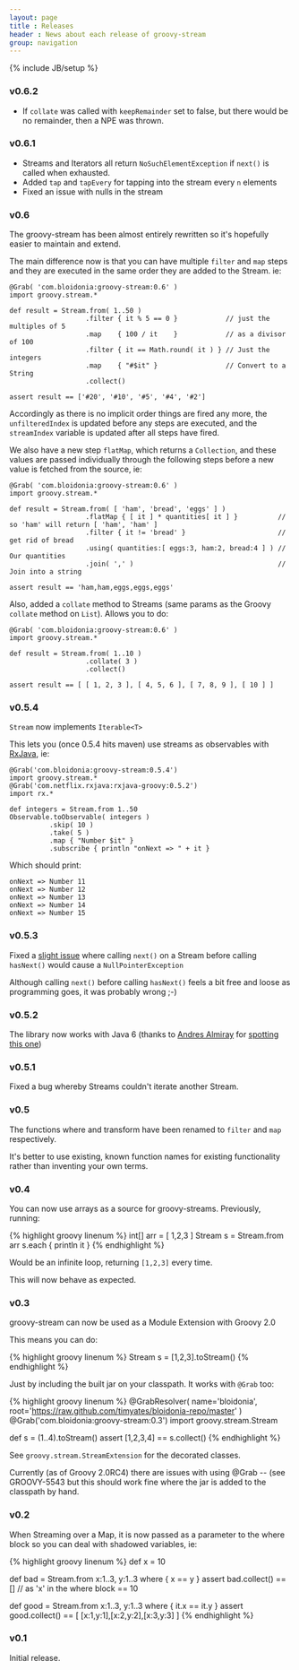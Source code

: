 ```yaml
---
layout: page
title : Releases
header : News about each release of groovy-stream
group: navigation
---
```

{% include JB/setup %}

### v0.6.2

- If `collate` was called with `keepRemainder` set to false, but there would be
  no remainder, then a NPE was thrown.

### v0.6.1

- Streams and Iterators all return `NoSuchElementException` if `next()` is called when exhausted.
- Added `tap` and `tapEvery` for tapping into the stream every `n` elements
- Fixed an issue with nulls in the stream

### v0.6

The groovy-stream has been almost entirely rewritten so it's hopefully easier to maintain and extend.

The main difference now is that you can have multiple `filter` and `map` steps and they are executed
in the same order they are added to the Stream.  ie:

    @Grab( 'com.bloidonia:groovy-stream:0.6' )
    import groovy.stream.*

    def result = Stream.from( 1..50 )
                       .filter { it % 5 == 0 }            // just the multiples of 5
                       .map    { 100 / it    }            // as a divisor of 100
                       .filter { it == Math.round( it ) } // Just the integers
                       .map    { "#$it" }                 // Convert to a String
                       .collect()

    assert result == ['#20', '#10', '#5', '#4', '#2']

Accordingly as there is no implicit order things are fired any more, the `unfilteredIndex` is updated
before any steps are executed, and the `streamIndex` variable is updated after all steps have fired.

We also have a new step `flatMap`, which returns a `Collection`, and these values are passed individually
through the following steps before a new value is fetched from the source, ie:

    @Grab( 'com.bloidonia:groovy-stream:0.6' )
    import groovy.stream.*

    def result = Stream.from( [ 'ham', 'bread', 'eggs' ] )
                       .flatMap { [ it ] * quantities[ it ] }          // so 'ham' will return [ 'ham', 'ham' ]
                       .filter { it != 'bread' }                       // get rid of bread
                       .using( quantities:[ eggs:3, ham:2, bread:4 ] ) // Our quantities
                       .join( ',' )                                    // Join into a string

    assert result == 'ham,ham,eggs,eggs,eggs'

Also, added a `collate` method to Streams (same params as the Groovy `collate` method on `List`).  Allows you to do:

    @Grab( 'com.bloidonia:groovy-stream:0.6' )
    import groovy.stream.*

    def result = Stream.from( 1..10 )
                       .collate( 3 )
                       .collect()
                       
    assert result == [ [ 1, 2, 3 ], [ 4, 5, 6 ], [ 7, 8, 9 ], [ 10 ] ]

### v0.5.4

`Stream` now implements `Iterable<T>`

This lets you (once 0.5.4 hits maven) use streams as observables with [RxJava](https://github.com/Netflix/RxJava), ie:

    @Grab('com.bloidonia:groovy-stream:0.5.4')
    import groovy.stream.*
    @Grab('com.netflix.rxjava:rxjava-groovy:0.5.2')
    import rx.*

    def integers = Stream.from 1..50
    Observable.toObservable( integers )
              .skip( 10 )
              .take( 5 )
              .map { "Number $it" }
              .subscribe { println "onNext => " + it }

Which should print:

    onNext => Number 11
    onNext => Number 12
    onNext => Number 13
    onNext => Number 14
    onNext => Number 15
          
### v0.5.3

Fixed a [slight issue](https://github.com/timyates/groovy-stream/issues/11) where calling `next()` on a Stream before calling `hasNext()` would cause a `NullPointerException`

Although calling `next()` before calling `hasNext()` feels a bit free and loose as programming goes, it was probably wrong ;-)

### v0.5.2

The library now works with Java 6 (thanks to [Andres Almiray](https://twitter.com/aalmiray) for [spotting this one](https://github.com/timyates/groovy-stream/issues/8))


### v0.5.1

Fixed a bug whereby Streams couldn't iterate another Stream.

### v0.5

The functions where and transform have been renamed to `filter` and `map` respectively.

It's better to use existing, known function names for existing functionality rather than inventing your own terms.

### v0.4

You can now use arrays as a source for groovy-streams. Previously, running:

{% highlight groovy linenum %}
int[] arr = [ 1,2,3 ]
Stream s = Stream.from arr
s.each { println it }
{% endhighlight %}

Would be an infinite loop, returning `[1,2,3]` every time.

This will now behave as expected.

### v0.3

groovy-stream can now be used as a Module Extension with Groovy 2.0

This means you can do:

{% highlight groovy linenum %}
Stream s = [1,2,3].toStream()
{% endhighlight %}

Just by including the built jar on your classpath. It works with `@Grab` too:

{% highlight groovy linenum %}
@GrabResolver( name='bloidonia', root='https://raw.github.com/timyates/bloidonia-repo/master' )
@Grab('com.bloidonia:groovy-stream:0.3')
import groovy.stream.Stream 

def s = (1..4).toStream()
assert [1,2,3,4] == s.collect()
{% endhighlight %}

See `groovy.stream.StreamExtension` for the decorated classes.

Currently (as of Groovy 2.0RC4) there are issues with using @Grab -- (see GROOVY-5543 but this should work fine where the jar is added to the classpath by hand.

### v0.2

When Streaming over a Map, it is now passed as a parameter to the where block so you can deal with shadowed variables, ie:

{% highlight groovy linenum %}
def x = 10

def bad = Stream.from x:1..3, y:1..3 where { x == y }
assert bad.collect() == [] // as 'x' in the where block == 10

def good = Stream.from x:1..3, y:1..3 where { it.x == it.y }
assert good.collect() == [ [x:1,y:1],[x:2,y:2],[x:3,y:3] ]
{% endhighlight %}

### v0.1

Initial release.
